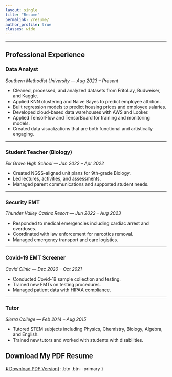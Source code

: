 ```yaml
---
layout: single
title: "Resume"
permalink: /resume/
author_profile: true
classes: wide
---
```


---

## Professional Experience

### **Data Analyst**  
*Southern Methodist University* — *Aug 2023 – Present*  
- Cleaned, processed, and analyzed datasets from FritoLay, Budweiser, and Kaggle.  
- Applied KNN clustering and Naive Bayes to predict employee attrition.  
- Built regression models to predict housing prices and employee salaries.  
- Developed cloud-based data warehouses with AWS and Looker.  
- Applied TensorFlow and TensorBoard for training and monitoring models.  
- Created data visualizations that are both functional and artistically engaging.

---

### **Student Teacher (Biology)**  
*Elk Grove High School* — *Jan 2022 – Apr 2022*  
- Created NGSS-aligned unit plans for 9th-grade Biology.  
- Led lectures, activities, and assessments.  
- Managed parent communications and supported student needs.

---

### **Security EMT**  
*Thunder Valley Casino Resort* — *Jun 2022 – Aug 2023*  
- Responded to medical emergencies including cardiac arrest and overdoses.  
- Coordinated with law enforcement for narcotics removal.  
- Managed emergency transport and care logistics.

---

### **Covid-19 EMT Screener**  
*Covid Clinic* — *Dec 2020 – Oct 2021*  
- Conducted Covid-19 sample collection and testing.  
- Trained new EMTs on testing procedures.  
- Managed patient data with HIPAA compliance.

---

### **Tutor**  
*Sierra College* — *Feb 2014 – Aug 2015*  
- Tutored STEM subjects including Physics, Chemistry, Biology, Algebra, and English.  
- Trained new tutors and worked with students with disabilities.

## Download My PDF Resume  
[⬇️ Download PDF Version](/assets/files/Joel_Laskow_Resume.pdf){: .btn .btn--primary }
